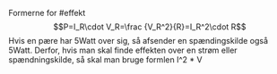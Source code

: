 


Formerne for #effekt
$$P=I_R\cdot V_R=\frac {V_R^2}{R}=I_R^2\cdot R$$
Hvis en pære har 5Watt over sig, så afsender en spændingskilde også 5Watt.
Derfor, hvis man skal finde effekten over en strøm eller spændningskilde, så skal man bruge formlen I^2 * V
